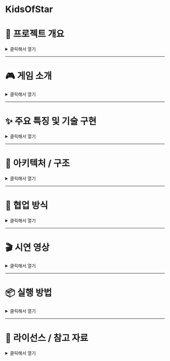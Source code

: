 # KidsOfStar
# 🧭 프로젝트 개요

<details>
<summary>클릭해서 열기</summary>

- **프로젝트 이름**: 별의 아이(Kids of Star)
- **개발 기간**: 2025.04.07 ~ 
- **팀 구성**: 강현아(팀장/기획리드), 윤동영(개발리드), 김자은(개발), 김태겸(개발), 김혜지(개발)
- **사용 기술**: Unity, C#, Git
- **장르/타겟 플랫폼**: 2D, 퍼즐, 플랫포머, 어드벤처 / 모바일
- **한 줄 소개**: 퍼즐을 풀고 삶의 목적을 찾는 게임

</details>

---

# 🎮 게임 소개

<details>
<summary>클릭해서 열기</summary>

- **게임 설명**: 플레이어가 형태변화를 이용해 목표 지점으로 나아가는 힐링 모바일 게임
- **기획 배경**: 삶에 지친 현대인들에게 위로를 주기 위해 기획
- **주요 기능/콘텐츠**:
    - 퍼즐 : 삶에서 만나는 수많은 장애물을 상징. 플랫포머 퍼즐과 팝업 퍼즐로 나뉘며, 각각 점프 관련 기믹과 회전 퍼즐 기믹으로 이루어져 있음 
    - 형태 변화 : 삶에서 만나는 장애물을 돌파하기 위한 페르소나 상징. 점프력, 충돌체 크기, 패시브 스킬이 다른 다양한 형태로 변화해 플랫포머 퍼즐을 파훼 
    - 스토리 : 누구나 공감할 수 있는 성장 스토리로, 한번뿐인 삶을 어떻게 살아갈 것인지 질문하는 이야기. 

</details>

---

# ✨ 주요 특징 및 기술 구현

<details>
<summary>클릭해서 열기</summary>

### 🔧 기술 스택
- Unity 버전: 2022.3.17f1
- 주요 플러그인 / 외부 라이브러리: 
    - Cinemachine: 카메라 제어
    - TextMeshPro: 텍스트 렌더링
    - Unity Google Sheets: 구글 시트 연동
    - Ingame Debug Console: 디버깅 툴

### 🧠 주요 기능 구현
<details>
<summary>🔧 회전 퍼즐 시스템 (윤동영)</summary>

### 📝 기능 설명
회전 퍼즐 게임은 다채로운 컨텐츠를 위해서 만든 이미지맞추기 형태의 미니게임

### ⚙️ 핵심 구현 포인트
“평탄화(flattened)”된 1차원 리스트를 인덱스 계산으로 2차원처럼 활용한 형태로
스크립터블 오브젝트를 활용한 데이터를 통해서 퍼즐의 이미지를 확장성 있게 구성하고,
퍼즐 조각을 프리펩화하여 그리드(1차원 리스트) 형태 + 그리드 너비(gridWidth)를 이용한 구조

</details>

<details>
<summary>🔧 나뭇잎 트램펄린 기믹 (윤동영)</summary>

### 📝 기능 설명
나뭇잎 점프(Leaf Jump)는 게임 내에서 일종의 트램펄린 역할을 하는 오브젝트

### ⚙️ 핵심 구현 포인트
충돌감지를 통해 ILeafJumpable 인터페이스를 구현한다면 점프동작을 위임하고, 인터페이스 구현 객체에서 실제 물리 처리를 수행하는 구조
인터페이스의 분리 덕분에, 플레이어·박스·기타 오브젝트 모두 같은 메서드만 구현하면 잎사귀 점프에 연동 가능

<img src="https://img1.daumcdn.net/thumb/R1280x0/?scode=mtistory2&fname=https%3A%2F%2Fblog.kakaocdn.net%2Fdn%2FcJ9Z6b%2FbtsNGVK7VbU%2Fr5zEWzDKmW4U8oNM0z39PK%2Fimg.png" width="400"/>

</details>

<details>
<summary>🔧 상자 옮기기 기믹 (윤동영)</summary>

### 📝 기능 설명
플레이어의 형태변화에 따라 달라지는 힘과 박스라는 오브젝트를 통해 만든 플레이어 기믹 중 한 요소

### ⚙️ 핵심 구현 포인트
플레이어의 Form형태에 따라서 형태 별 PushPower에 따라 박스를 미는 힘이 달리지는 구조로
IWeightable의 구현을 통해 boxWeight를 반환하고 RigidBody를 통해 실제 물리를 적용
박스가 플레이어와 부딪히며 튕기는 현상을 방지하기 위해,  코루틴 기반 충돌 무시로 부자연스러운 반발 제거

</details>

<details>
<summary>🔧 컷씬 시스템 (김자은)</summary>

### 📝 기능 설명
스토리의 일부를 컷신 형태로 구성하여, 애니메이션과 연출을 통해 **스토리 몰입감을 높이고 게임의 서사를 풍부하게 전달**합니다.

### ⚙️ 핵심 구현 포인트
- Unity Timeline을 활용해 다양한 연출을 자연스럽게 구성
- Signal Asset을 사용하여 타임라인 내부에서 **대사 출력, Bgm 전환, 컷신 종료** 등 이벤트를 정확한 타이밍에 실행
- 기능 단위 컴포넌트(DialogPlayer, BgmPlayer 등)를 타임라인과 연동하여 **타이밍 기반 제어** 수행

### 🧩 구조 및 연동
- 각 컷신 프리팹은 공통 기반 클래스 `CutSceneBase`를 가지고 있으며, 자체 Timeline(PlayableDirector)을 실행하는 구조
- 컷신 프리팹은 필요한 기능만 선택적으로 추가하는 **조립식 구조**로 구성
- 전체 컷신의 생성 및 실행 흐름은 `CutSceneManager`가 담당하며, 씬 내 컷신의 시작과 종료를 제어
</details>

<details>
<summary>🔧 대사 시스템 (김자은)</summary>

### 📝 기능 설명
컷씬 진행 중이거나 플레이어의 자유 상호작용 중에 **대사를 출력하고, 그에 따른 게임 내 액션을 트리거하는 시스템**입니다.  
스토리 흐름과 상호작용을 자연스럽게 연결해주는 핵심 역할을 합니다.

### ⚙️ 핵심 구현 포인트
- **Google Sheets 기반 데이터 테이블**을 Unity에 연동하여 대사 내용을 관리
- 각 대사는 `index`를 기준으로 불러오며, `nextIndex` 값을 통해 자동으로 다음 대사로 이어짐
- `ActionType` 필드를 통해 **대사 직후에 발생할 이벤트(선택지 표시, 컷씬 재생, 진행도 갱신 등)를 정의**

### 🧩 구조 및 연동
- 대사의 시작/종료, 분기 로직 관리는 `DialogueManager`에서 담당
- 출력은 `UITextBubble`이 담당하며, 대사 출력 자체에만 집중
- 각 대사 액션은 `IDialogActionHandler` 인터페이스를 구현한 클래스로 분리되어 있으며,  
  `Dictionary<DialogActionType, IDialogActionHandler>`를 통해 타입에 따라 동적으로 실행

</details>

<details>
<summary>🔧 UI 구조 (김태겸)</summary>

### 📝 기능 설명
게임 내 모든 UI는 Canvas 기반으로 구성되며, UI를 **기본 UI / 팝업 / 최상위 알림**의 세 계층으로 구분하여 관리합니다.  
이를 통해 사용자에게 지속적으로 보여져야 할 정보와, 특정 이벤트에 의한 임시 인터페이스를 **명확하게 분리**할 수 있습니다.

- **UI**: 조이스틱, 타이머, 점수 등 항상 표시되는 기본 UI
- **Popup**: 설정창, 일시정지, 결과창 등 이벤트 기반 인터페이스
- **Top**: 경고창, 시스템 오류 등 최우선 처리 인터페이스

### ⚙️ 핵심 구현 포인트
- UIManager에서 **Canvas 계층을 관리**하며, 각 계층에 맞는 UI Prefab을 동적으로 생성 및 제거
- Popup 계층은 중첩 표시를 고려한 **레이어 구조**로 설계 (예: 스택 또는 큐 구조)
- 최상위 알림 UI는 항상 다른 팝업 위에 표시되도록 **Sorting Order** 또는 **Transform 계층 구조**를 명확히 분리

### 🧩 구조 및 연동
- UIManager는 각 UI 계층별 Transform을 미리 참조하고 있으며, 필요 시 해당 위치에 프리팹을 Instantiate하여 붙이는 방식으로 동작
- 각 UI는 **인터페이스나 공통 베이스 클래스**를 상속하여 열기/닫기 등의 동작을 통일
- 게임의 상태 변화(예: 게임 오버, 일시정지)는 UIManager를 통해 해당 UI를 요청하는 방식으로 일관성 있게 처리됨

</details>

<details>
<summary>🔧 타임어택 미니게임 시스템 (김태겸)</summary>
    
### 📝 기능 설명 
타임어택 미니게임은 제한 시간 없이 플레이어가 가능한 한 빠르게 맵을 클리어하고, 그 기록을 바탕으로 NPC의 반응이 달라지는 콘텐츠입니다.
NPC와의 대화가 모두 끝나면 타임어택 맵이 화면에 표시되고, 5초간의 준비 타이머가 진행됩니다.
준비 시간 이후 스톱워치가 자동으로 시작되며, 플레이어가 목표 지점에 도달하면 기록 측정이 종료됩니다.
기록에 따라 각 NPC의 대사가 달라지며, UI를 통해 해당 결과가 출력됩니다.
### ⚙️ 핵심 구현 포인트
- 대화 종료 후 흐름 전환
 DialogueManager에서 마지막 NPC 대화가 끝나면 자동으로 타임어택 모드로 전환됩니다.
- 5초 준비 타이머 구현
 CountdownTimer 클래스를 통해 5초 동안 준비 시간을 카운트하고 UI에 실시간으로 표시합니다.
 타이머 종료 시, Stopwatch가 자동으로 시작됩니다.
- 기록 측정 기능
 Stopwatch 클래스를 사용하여 플레이어가 출발한 시점부터 도착 지점까지의 시간을 측정합니다.
- 기록 기반 대사 출력
 ScriptableObject를 활용해 기록 범위별로 각 NPC의 대사를 정의하고, 조건에 따라 적절한 대사를 출력합니다.
  - 예시 – 1분 30초 이하 기록일 경우:
  - 지김: "시간은 나쁘지 않다"
  - 세명: "대단해...!"
- UIManager를 통한 UI 제어
 UI 요소(타이머, 결과 팝업, 대사 등)는 모두 UIManager를 통해 생성 및 제어되며,
 UI 계층 구조(UI / Popup / Top)에 따라 정리되어 효율적으로 표시됩니다.
### 🧩 구조 및 연동
NPC 대화 종료 > 
[UIManager] 맵 및 기본 UI 표시 >
[CountdownTimer] 5초 준비 타이머 시작 >
[Stopwatch] 스톱워치 시작 >
플레이어 조작 & 목표 도달 >
[Stopwatch] 기록 정지 >
[ScriptableObject] 기록에 따라 결과 대사 선택 >
[DialogueManager] NPC 대사 출력 >
[UIManager] 결과 팝업 및 종료 UI 표시
### 📥사용된 주요 컴포넌트
- UIManager
- : UI 계층 구조(UI / Popup / Top) 관리 및 UI 요소 동적 생성
- CountdownTimer / Stopwatch: 준비 시간 및 기록 측정을 담당
- ScriptableObject: 기록 범위에 따른 NPC 대사 데이터 정의 및 참조
- DialogueManager: NPC 대사 출력 제어 및 시퀀스 관리    
</details>

<details>
<summary>🔧 플레이어 조작 (김혜지)</summary>
    
### 📝 기능 설명
입력 시스템을 통해 이동 및 점프 동작을 처리하며, 상태 패턴(State Pattern)을 통해 Idle, Move, Jump, WallCling, WallJump 등으로 분기됩니다.
### ⚙️ 핵심 구현 포인트
상태 패턴 기반 동작 제어
- 플레이어의 상태(Idle, Move, Jump, WallCling 등)를 클래스로 분리하여 유연한 상태 전환 가능
- 각 상태가 애니메이터 파라미터를 직접 조작하여 애니메이션 연동 안정성 확보
입력 처리 통합
- Unity Input System 기반으로 키보드/조이스틱을 모두 지원
- 입력값은 MoveDir을 통해 방향성 유지, 점프·변신 등은 이벤트 트리거 방식으로 분리 처리
</details>

<details>
<summary>🔧 형태변화 시스템 (김혜지)</summary>

### 📝 기능 설명    
ScriptableObject 기반의 형태 데이터(SO)를 활용하여 각 형태의 스탯(이동 속도, 점프력, 무게 등)을 관리하고, 변신 시 플레이어 외형과 능력치를 동적으로 교체합니다.
### ⚙️ 핵심 구현 포인트
ScriptableObject 기반 형태 데이터 관리
- 각 형태별 능력치(이동 속도, 점프력, 무게 등)와 스프라이트, 애니메이션 클립을 PlayerFormData로 관리
- 변신 시 해당 데이터를 PlayerFormController가 교체하고 외형·애니메이션 적용
AnimatorOverrideController 활용
- Animator 상태 이름을 유지하면서 형태별 애니메이션 클립만 동적으로 교체
- Animator 파라미터 해시값은 PlayerAnimHash 클래스에서 일괄 관리하여 코드 가독성과 유지보수성 강화
연출 및 제어 흐름 구성
- 변신 시 SpriteRenderer를 비활성화하고 변신 이펙트를 재생한 뒤, 폼 데이터를 교체하고 렌더러 복구
- 조작은 IsControllable 값을 통해 변신 연출 동안 제한됨
</details>

</details>

---

# 🧩 아키텍처 / 구조

<details>
<summary>클릭해서 열기</summary>

- **씬 구성 및 흐름**
- **TitleScene**: 타이틀 및 시작 버튼
- **LoadingScene**: 씬 전환 시 로딩 화면
- **Chapter (1~3)**: 주요 플레이 구간, 각 스테이지는 별도 씬으로 관리

씬 전환은 `SceneLoader`에서 비동기(AsyncOperation)로 처리하며,  
중간에 `LoadingScene`을 Additive로 로드해 전환 연출을 담당합니다.

씬 별 초기화는 `SceneBase` 클래스를 통해 구성되어 있으며,  
씬이 활성화되면 매니저 및 UI 세팅, 데이터 바인딩 등을 일괄 처리합니다.

- **매니저 구조**: 

  Managers 클래스는 싱글턴 기반으로 설계되어 있으며, 게임 내 모든 시스템 매니저(`GameManager`, `SoundManager`, `UIManager` 등)를 통합 관리합니다.  
  대부분의 매니저는 `MonoBehaviour`를 상속받지 않고 `new`로 생성되며, 명시적인 `Init()` 호출 없이 생성자에서 필요한 초기화를 수행합니다.  
  이를 통해 Unity 생명주기 순서에 의존하지 않고, **초기화 순서를 정확히 제어**할 수 있습니다.

  이러한 구조는 **테스트 용이성**, **상태 일관성 유지**, **유지보수 편의성**을 목표로 설계되었습니다.

- **데이터 관리**: Unity Google Sheet
</details>

---

# 🤝 협업 방식

<details>
<summary>클릭해서 열기</summary>

- **Git 전략**: 메인 브랜치, 개인 브랜치, Dev 브랜치로 분류. 개인 브랜치에서 작업한 뒤 Dev 브랜치로 머지하고, 모든 개발이 완료되면 데브에서 메인 브랜치로 머지. 
- **이슈/업무 관리**: Notion 
- **커밋 컨벤션**
| 태그     | 설명 |
|----------|------|
| **Feat**     | 새로운 기능 추가 |
| **Fix**      | 버그 수정 또는 오타(Typo) 수정 |
| **Refactor**| 리팩토링 (기능 변화 없이 구조 개선) |
| **Design**   | CSS 등 사용자 UI 디자인 변경 |
| **Comment**  | 주석 추가 및 변경 |
| **Style**    | 코드 포맷팅, 세미콜론 누락 등 (논리 변경 없음) |
| **Test**     | 테스트 코드 추가, 수정, 삭제 (비즈니스 로직 영향 없음) |
| **Chore**    | 기타 잡다한 변경 (빌드 스크립트, 이미지, 패키지 등) |
| **Init**     | 프로젝트 초기 생성 |
| **Rename**   | 파일 혹은 폴더 이름 수정 또는 이동 |
| **Remove**   | 파일 삭제 작업 |
| **Add**      | 코드, 테스트, 예제, 문서 등의 신규 추가 |
| **Improve**  | 성능/호환성/접근성 등 향상된 변경 |
| **Move**     | 코드 위치 이동 |
| **Updated**  | 버전, 계정, 문서, 라이브러리 등 업데이트 |
| **WIP**      | 작업 중인 내용을 임시로 커밋 (Work In Progress) |
- **회의 방식**: 평일 오전 9시 30분, 오후 8시 데일리 스크럼 진행, 매주 금요일 오후 데일리 스크럼은 위클리 스크럼으로 진행.  

</details>

---

# 🎬 시연 영상

<details>
<summary>클릭해서 열기</summary>

- YouTube 링크:https://youtu.be/wZMDv5eOn9I

</details>

---

# 📦 실행 방법

<details>
<summary>클릭해서 열기</summary>

- Unity 버전:2022.3.17f1
- 실행 전 주의사항: 컴퓨터로 실행할 경우 WASD(이동), 스페이스바(점프), 숫자키(1, 2, 3, 4)(변신)으로 플레이 가능합니다.
- 빌드 방법:Web, 유니티

</details>

---

# 📄 라이선스 / 참고 자료

<details>
<summary>클릭해서 열기</summary>

- https://nebula-audio.itch.io/character-footsteps-rock-grass-pack-1
- https://shapeforms.itch.io/shapeforms-audio-free-sfx
- https://soundraw.io

</details>
